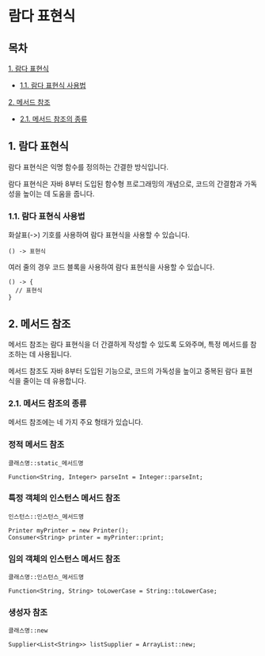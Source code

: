 # 람다 표현식

## 목차

[1. 람다 표현식](#1-람다-표현식)
- [1.1. 람다 표현식 사용법](#11-람다-표현식-사용법)

[2. 메서드 참조](#2-메서드-참조)
- [2.1. 메서드 참조의 종류](#21-메서드-참조의-종류)

## 1. 람다 표현식

람다 표현식은 익명 함수를 정의하는 간결한 방식입니다.

람다 표현식은 자바 8부터 도입된 함수형 프로그래밍의 개념으로, 코드의 간결함과 가독성을 높이는 데 도움을 줍니다.

### 1.1. 람다 표현식 사용법

화살표(->) 기호를 사용하여 람다 표현식을 사용할 수 있습니다.

```
() -> 표현식
```

여러 줄의 경우 코드 블록을 사용하여 람다 표현식을 사용할 수 있습니다.

```
() -> {
  // 표현식
}
```

## 2. 메서드 참조

메서드 참조는 람다 표현식을 더 간결하게 작성할 수 있도록 도와주며, 특정 메서드를 참조하는 데 사용됩니다.

메서드 참조도 자바 8부터 도입된 기능으로, 코드의 가독성을 높이고 중복된 람다 표현식을 줄이는 데 유용합니다.

### 2.1. 메서드 참조의 종류

메서드 참조에는 네 가지 주요 형태가 있습니다.

### 정적 메서드 참조

```
클래스명::static_메서드명
```

```
Function<String, Integer> parseInt = Integer::parseInt;
```

### 특정 객체의 인스턴스 메서드 참조

```
인스턴스::인스턴스_메서드명
```

```
Printer myPrinter = new Printer();
Consumer<String> printer = myPrinter::print;
```

### 임의 객체의 인스턴스 메서드 참조

```
클래스명::인스턴스_메서드명
```

```
Function<String, String> toLowerCase = String::toLowerCase;
```

### 생성자 참조

```
클래스명::new
```

```
Supplier<List<String>> listSupplier = ArrayList::new;
```